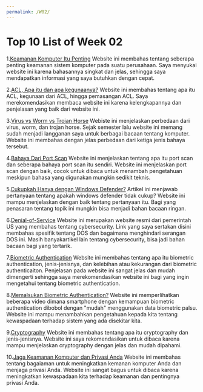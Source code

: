 ```yaml
---
permalink: /W02/
---
```


# Top 10 List of Week 02

1.[Keamanan Komputer Itu Penting](https://www.branfordhall.edu/3-reasons-why-computer-security-is-important/)
Website ini membahas tentang seberapa penting keamanan sistem komputer pada suatu perusahaan. Saya menyukai website ini karena bahasannya singkat dan jelas, sehingga saya mendapatkan informasi yang saya butuhkan dengan cepat.

2.[ACL, Apa itu dan apa kegunaanya?](https://www.ittsystems.com/access-control-list-acl/)
Website ini membahas tentang apa itu ACL, kegunaan dari ACL, hingga pemasangan ACL. Saya merekomendasikan membaca website ini karena kelengkapannya dan penjelasan yang baik dari website ini.

3.[Virus vs Worm vs Trojan Horse](https://www.geeksforgeeks.org/difference-between-virus-worm-and-trojan-horse/)
Webiste ini menjelaskan perbedaan dari virus, worm, dan trojan horse. Sejak semester lalu website ini memang sudah menjadi langganan saya untuk berbagai bacaan tentang komputer. Website ini membahas dengan jelas perbedaan dari ketiga jenis bahaya tersebut.

4.[Bahaya Dari Port Scan](https://www.howtogeek.com/369506/htg-explains-what-is-port-scanning/)
Website ini menjelaskan tentang apa itu port scan dan seberapa bahaya port scan itu sendiri. Website ini menjelaskan port scan dengan baik, cocok untuk dibaca untuk menambah pengetahuan meskipun bahasa yang digunakan mungkin sedikit teknis.

5.[Cukupkah Hanya dengan Windows Defender?](https://sea.pcmag.com/security/40577/is-windows-defender-good-enough-to-protect-your-pc-by-itself)
Artikel ini menjawab pertanyaan tentang apakah windows defender tidak cukup? Website ini mampu menjelaskan dengan baik tentang pertanyaan itu. Bagi yang penasaran tentang topik ini mungkin bisa menjadi bahan bacaan ringan.

6.[Denial-of-Service](https://us-cert.cisa.gov/ncas/tips/ST04-015)
Website ini merupakan website resmi dari pemerintah US yang membahas tentang cybersecurity. Link yang saya sertakan disini membahas spesifik tentang DOS dan bagaimana menghindari serangan DOS ini. Masih banyakartikel lain tentang cybersecurity, bisa jadi bahan bacaan bagi yang tertarik.

7.[Biometric Authentication](https://www.onespan.com/topics/biometric-authentication)
Website ini membahas tentang apa itu biometric authentication, jenis-jenisnya, dan kelebihan atau kekurangan dari biometric authenticaiton. Penjelasan pada website ini sangat jelas dan mudah dimengerti sehingga saya merekomendasikan website ini bagi yang ingin mengetahui tentang biometric authentication.

8.[Memalsukan Biometric Authentication?](https://www.dignited.com/45206/is-it-possible-to-unlock-smartphone-with-fake-fingerprint/)
Website ini memperlihatkan beberapa video dimana smartphone dengan kemampuan biometric authentication dibobol dengan "mudah" menggunakan data biometric palsu. Website ini mampu menambahkan pengetahuan kepada kita tentang kewaspadaan terhadap sistem yang ada disekitar kita.

9.[Cryptography](https://www.geeksforgeeks.org/cryptography-and-its-types/)
Website ini membahas tentang apa itu cryptography dan jenis-jenisnya. Website ini saya rekomendasikan untuk dibaca karena mampu menjelaskan cryptography dengan jelas dan mudah dipahami.

10.[Jaga Keamanan Komputer dan Privasi Anda](https://privacyrights.org/consumer-guides/securing-your-computer-maintain-your-privacy)
Website ini membahas tentang bagaiaman untuk meningkatkan kemanan komputer Anda dan menjaga privasi Anda. Website ini sangat bagus untuk dibaca karena meningkatkan kewaspadaan kita terhadap keamanan dan pentingnya privasi Anda.
